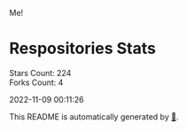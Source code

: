 Me!

# Respositories Stats
Stars Count: 224  
Forks Count: 4

2022-11-09 00:11:26  

This README is automatically generated by [🐰](https://github.com/rnitta/rnitta).
